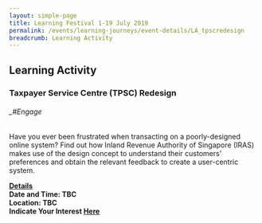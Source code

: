 ```yaml
---
layout: simple-page
title: Learning Festival 1-19 July 2019
permalink: /events/learning-journeys/event-details/LA_tpscredesign
breadcrumb: Learning Activity
---
```


## Learning Activity
### Taxpayer Service Centre (TPSC) Redesign

###### _#Engage 

Have you ever been frustrated when transacting on a poorly-designed online system? Find out how Inland Revenue Authority of Singapore (IRAS) makes use of the design concept to understand their customers' preferences and obtain the relevant feedback to create a user-centric system.

<b><u>Details</u><br>
**Date and Time: TBC** <br>
**Location: TBC** <br>
**Indicate Your Interest [Here]()** 

